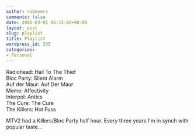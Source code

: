 ```yaml
---
author: robmyers
comments: false
date: 2005-03-01 06:15:02+00:00
layout: post
slug: playlist
title: Playlist
wordpress_id: 335
categories:
- Personal
---
```


Radiohead: Hail To The Thief  
Bloc Party: Silent Alarm  
Auf der Maur: Auf Der Maur  
Meme: Affectivity  
Interpol: Antics  
The Cure: The Cure  
The Killers: Hot Fuss  
  
MTV2 had a Killers/Bloc Party half hour. Every three years I'm in synch with popular taste...

  



